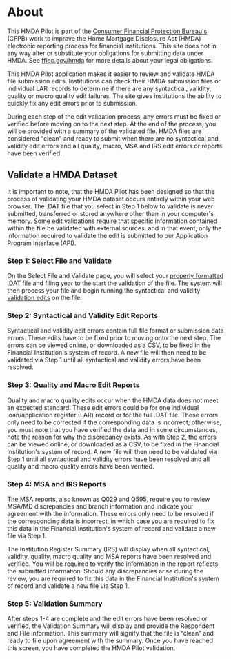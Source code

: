 # About

This HMDA Pilot is part of the [Consumer Financial Protection Bureau's](http://consumerfinance.gov/) (CFPB) work to improve the Home Mortgage Disclosure Act (HMDA) electronic reporting process for financial institutions. This site does not in any way alter or substitute your obligations for submitting data under HMDA. See [ffiec.gov/hmda](http://ffiec.gov/hmda) for more details about your legal obligations.

This HMDA Pilot application makes it easier to review and validate HMDA file submission edits. Institutions can check their HMDA submission files or individual LAR records to determine if there are any syntactical, validity, quality or macro quality edit failures. The site gives institutions the ability to quickly fix any edit errors prior to submission.

During each step of the edit validation process, any errors must be fixed or verified before moving on to the next step. At the end of the process, you will be provided with a summary of the validated file. HMDA files are considered "clean" and ready to submit when there are no syntactical and validity edit errors and all quality, macro, MSA and IRS edit errors or reports have been verified.

## Validate a HMDA Dataset

It is important to note, that the HMDA Pilot has been designed so that the process of validating your HMDA dataset occurs entirely within your web browser. The .DAT file that you select in Step 1 below to validate is never submitted, transferred or stored anywhere other than in your computer's memory. Some edit validations require that specific information contained within the file be validated with external sources, and in that event, only the information required to validate the edit is submitted to our Application Program Interface (API).

### Step 1: Select File and Validate

On the Select File and Validate page, you will select your [properly formatted .DAT file](http://www.ffiec.gov/hmda/fileformats.htm) and filing year to the start the validation of the file. The system will then process your file and begin running the syntactical and validity [validation edits](http://www.ffiec.gov/hmda/edits.htm) on the file.

### Step 2: Syntactical and Validity Edit Reports

Syntactical and validity edit errors contain full file format or submission data errors. These edits have to be fixed prior to moving onto the next step. The errors can be viewed online, or downloaded as a CSV, to be fixed in the Financial Institution's system of record. A new file will then need to be validated via Step 1 until all syntactical and validity errors have been resolved.

### Step 3: Quality and Macro Edit Reports

Quality and macro quality edits occur when the HMDA data does not meet an expected standard. These edit errors could be for one individual loan/application register (LAR) record or for the full .DAT file. These errors only need to be corrected if the corresponding data is incorrect; otherwise, you must note that you have verified the data and in some circumstances, note the reason for why the discrepancy exists. As with Step 2, the errors can be viewed online, or downloaded as a CSV, to be fixed in the Financial Institution's system of record. A new file will then need to be validated via Step 1 until all syntactical and validity errors have been resolved and all quality and macro quality errors have been verified.

### Step 4: MSA and IRS Reports

The MSA reports, also known as Q029 and Q595, require you to review MSA/MD discrepancies and branch information and indicate your agreement with the information. These errors only need to be resolved if the corresponding data is incorrect, in which case you are required to fix this data in the Financial Institution's system of record and validate a new file via Step 1. 

The Institution Register Summary (IRS) will display when all syntactical, validity, quality, macro quality and MSA reports have been resolved and verified. You will be required to verify the information in the report reflects the submitted information. Should any discrepancies arise during the review, you are required to fix this data in the Financial Institution's system of record and validate a new file via Step 1.

### Step 5: Validation Summary

After steps 1-4 are complete and the edit errors have been resolved or verified, the Validation Summary will display and provide the Respondent and File information. This summary will signify that the file is “clean” and ready to file upon agreement with the summary. Once you have reached this screen, you have completed the HMDA Pilot validation.
